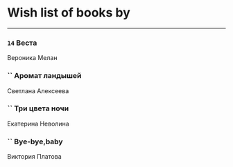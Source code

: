 # Wish list of books by [](https://ok.ru/profile/536771522733)
---

### `14` Веста
Вероника Мелан

### `` Аромат ландышей
Светлана Алексеева

### `` Три цвета ночи
Екатерина Неволина

### `` Bye-bye,baby
Виктория Платова

